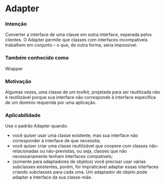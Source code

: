 # Adapter

### Intenção
Converter a interface de uma classe em outra interface, esperada pelos clientes. O Adapter permite que classes com interfaces incompatíveis trabalhem em conjunto – o que, de outra forma, seria impossível.

### Também conhecido como
Wrapper

### Motivação
Algumas vezes, uma classe de um toolkit, projetada para ser reutilizada não é reutilizável porque sua interface não corresponde à interface específica de um domínio requerida por uma aplicação.

### Aplicabilidade
Use o padrão Adapter quando:
- você quiser usar uma classe existente, mas sua interface não corresponder à interface de que necessita; 
- você quiser criar uma classe reutilizável que coopere com classes não-relacionadas ou não-previstas, ou seja, classes que não necessariamente tenham interfaces compatíveis; 
- (somente para adaptadores de objetos) você precisar usar várias subclasses existentes, porém, for impraticável adaptar essas interfaces criando subclasses para cada uma. Um adaptador de objeto pode adaptar a interface da sua classe-mãe.
